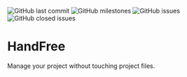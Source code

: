 ![GitHub last commit](https://img.shields.io/github/last-commit/Bernardrouhi/HandFree)
![GitHub milestones](https://img.shields.io/github/milestones/open/Bernardrouhi/HandFree)
![GitHub issues](https://img.shields.io/github/issues-raw/Bernardrouhi/HandFree)
![GitHub closed issues](https://img.shields.io/github/issues-closed-raw/Bernardrouhi/HandFree)

HandFree
========
Manage your project without touching project files.
